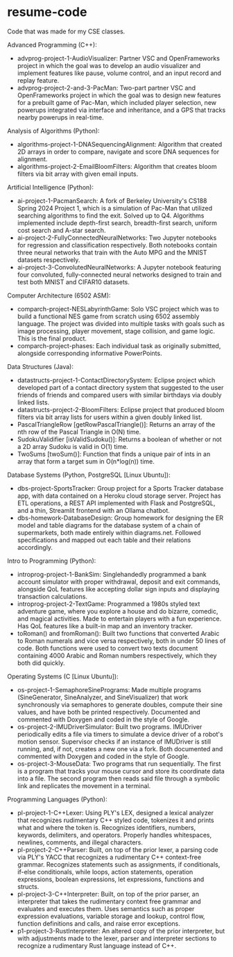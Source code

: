 # resume-code
Code that was made for my CSE classes.

Advanced Programming (C++):
- advprog-project-1-AudioVisualizer: Partner VSC and OpenFrameworks project in which the goal was to develop an audio visualizer and implement features like pause, volume control, and an input record and replay feature.
- advprog-project-2-and-3-PacMan: Two-part partner VSC and OpenFrameworks project in which the goal was to design new features for a prebuilt game of Pac-Man, which included player selection, new powerups integrated via interface and inheritance, and a GPS that tracks nearby powerups in real-time.

Analysis of Algorithms (Python):
- algorithms-project-1-DNASequencingAlignment: Algorithm that created 2D arrays in order to compare, navigate and score DNA sequences for alignment.
- algorithms-project-2-EmailBloomFilters: Algorithm that creates bloom filters via bit array with given email inputs.

Artificial Intelligence (Python):
- ai-project-1-PacmanSearch: A fork of Berkeley University's CS188 Spring 2024 Project 1, which is a simulation of Pac-Man that utilized searching algorithms to find the exit. Solved up to Q4. Algorithms implemented include depth-first search, breadth-first search, uniform cost search and A-star search.
- ai-project-2-FullyConnectedNeuralNetworks: Two Jupyter notebooks for regression and classification respectively. Both notebooks contain three neural networks that train with the Auto MPG and the MNIST datasets respectively.
- ai-project-3-ConvolutedNeuralNetworks: A Jupyter notebook featuring four convoluted, fully-connected neural networks designed to train and test both MNIST and CIFAR10 datasets.

Computer Architecture (6502 ASM):
- comparch-project-NESLabyrinthGame: Solo VSC project which was to build a functional NES game from scratch using 6502 assembly language. The project was divided into multiple tasks with goals such as image processing, player movement, stage collision, and game logic. This is the final product.
- comparch-project-phases: Each individual task as originally submitted, alongside corresponding informative PowerPoints.

Data Structures (Java):
- datastructs-project-1-ContactDirectorySystem: Eclipse project which developed part of a contact directory system that suggested to the user friends of friends and compared users with similar birthdays via doubly linked lists.
- datastructs-project-2-BloomFilters: Eclipse project that produced bloom filters via bit array lists for users within a given doubly linked list.
- PascalTriangleRow [getRowPascalTriangle()]: Returns an array of the nth row of the Pascal Triangle in O(N) time.
- SudokuValidifier [isValidSudoku()]: Returns a boolean of whether or not a 2D array Sudoku is valid in O(1) time.
- TwoSums [twoSum()]: Function that finds a unique pair of ints in an array that form a target sum in O(n*log(n)) time.

Database Systems (Python, PostgreSQL [Linux Ubuntu]):
- dbs-project-SportsTracker: Group project for a Sports Tracker database app, with data contained on a Heroku cloud storage server. Project has ETL operations, a REST API implemented with Flask and PostgreSQL, and a thin, Streamlit frontend with an Ollama chatbot.
- dbs-homework-DatabaseDesign: Group homework for designing the ER model and table diagrams for the database system of a chain of supermarkets, both made entirely within diagrams.net. Followed specifications and mapped out each table and their relations accordingly.

Intro to Programming (Python):
- introprog-project-1-BankSim: Singlehandedly programmed a bank account simulator with proper withdrawal, deposit and exit commands, alongside QoL features like accepting dollar sign inputs and displaying transaction calculations.
- introprog-project-2-TextGame: Programmed a 1980s styled text adventure game, where you explore a house and do bizarre, comedic, and magical activities. Made to entertain players with a fun experience. Has QoL features like a built-in map and an inventory tracker.
- toRoman() and fromRoman(): Built two functions that converted Arabic to Roman numerals and vice versa respectively, both in under 50 lines of code. Both functions were used to convert two texts document containing 4000 Arabic and Roman numbers respectively, which they both did quickly.

Operating Systems (C [Linux Ubuntu]):
- os-project-1-SemaphoreSinePrograms: Made multiple programs (SineGenerator, SineAnalyzer, and SineVisualizer) that work synchronously via semaphores to generate doubles, compute their sine values, and have both be printed respectively. Documented and commented with Doxygen and coded in the style of Google.
- os-project-2-IMUDriverSimulator: Built two programs. IMUDriver periodically edits a file via timers to simulate a device driver of a robot's motion sensor. Supervisor checks if an instance of IMUDriver is still running, and, if not, creates a new one via a fork. Both documented and commented with Doxygen and coded in the style of Google.
- os-project-3-MouseData: Two programs that run sequentially. The first is a program that tracks your mouse cursor and store its coordinate data into a file. The second program then reads said file through a symbolic link and replicates the movement in a terminal.

Programming Languages (Python):
- pl-project-1-C++Lexer: Using PLY's LEX, designed a lexical analyzer that recognizes rudimentary C++ styled code, tokenizes it and prints what and where the token is. Recognizes identifiers, numbers, keywords, delimiters, and operators. Properly handles whitespaces, newlines, comments, and illegal characters.
- pl-project-2-C++Parser: Built, on top of the prior lexer, a parsing code via PLY's YACC that recognizes a rudimentary C++ context-free grammar.  Recognizes statements such as assignments, if conditionals, if-else conditionals, while loops, action statements, operation expressions, boolean expressions, let expressions, functions and structs.
- pl-project-3-C++Interpreter: Built, on top of the prior parser, an interpreter that takes the rudimentary context free grammar and evaluates and executes them. Uses semantics such as proper expression evaluations,  variable storage and lookup, control flow, function definitions and calls, and raise error exceptions.
- p1-project-3-RustInterpreter: An altered copy of the prior interpreter, but with adjustments made to the lexer, parser and interpreter sections to recognize a rudimentary Rust language instead of C++.